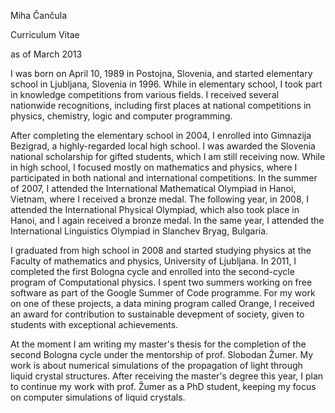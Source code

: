 Miha Čančula

Curriculum Vitae

as of March 2013

I was born on April 10, 1989 in Postojna, Slovenia, and started elementary school in Ljubljana, Slovenia in 1996. While in elementary school, I took part in knowledge competitions from various fields. I received several nationwide recognitions, including first places at national competitions in physics, chemistry, logic and computer programming. 

After completing the elementary school in 2004, I enrolled into Gimnazija Bezigrad, a highly-regarded local high school. I was awarded the Slovenia national scholarship for gifted students, which I am still receiving now. While in high school, I focused mostly on mathematics and physics, where I participated in both national and international competitions. In the summer of 2007, I attended the International Mathematical Olympiad in Hanoi, Vietnam, where I received a bronze medal. The following year, in 2008, I attended the International Physical Olympiad, which also took place in Hanoi, and I again received a bronze medal. In the same year, I attended the International Linguistics Olympiad in Slanchev Bryag, Bulgaria. 

I graduated from high school in 2008 and started studying physics at the Faculty of mathematics and physics, University of Ljubljana. In 2011, I completed the first Bologna cycle and enrolled into the second-cycle program of Computational physics. I spent two summers working on free software as part of the Google Summer of Code programme. For my work on one of these projects, a data mining program called Orange, I received an award for contribution to sustainable devepment of society, given to students with exceptional achievements. 

At the moment I am writing my master's thesis for the completion of the second Bologna cycle under the mentorship of prof. Slobodan Žumer. My work is about numerical simulations of the propagation of light through liquid crystal structures. After receiving the master's degree this year, I plan to continue my work with prof. Žumer as a PhD student, keeping my focus on computer simulations of liquid crystals. 
